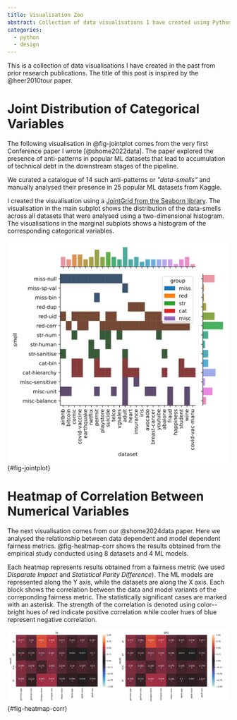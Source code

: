 ```yaml
---
title: Visualisation Zoo
abstract: Collection of data visualisations I have created using Python.
categories:
  - python
  - design
---
```


This is a collection of data visualisations I have created in the past from prior research publications. The title of this post is inspired by the @heer2010tour paper.

# Joint Distribution of Categorical Variables

The following visualisation in @fig-jointplot comes from the very first Conference paper I wrote [@shome2022data]. The paper explored the presence of anti-patterns in popular ML datasets that lead to accumulation of technical debt in the downstream stages of the pipeline.

We curated a catalogue of 14 such anti-patterns or *"data-smells"* and manually analysed their presence in 25 popular ML datasets from Kaggle.

I created the visualisation using a [JointGrid from the Seaborn library](https://seaborn.pydata.org/generated/seaborn.JointGrid.html#seaborn.JointGrid). The visualisation in the main subplot shows the distribution of the data-smells across all datasets that were analysed using a two-dimensional histogram. The visualisations in the marginal subplots shows a histogram of the corresponding categorical variables.

![Joint distribution of two categorical variables.](jointplot-data-smells.png){#fig-jointplot}

# Heatmap of Correlation Between Numerical Variables

The next visualisation comes from our @shome2024data paper. Here we analysed the relationship between data dependent and model dependent fairness metrics. @fig-heatmap-corr shows the results obtained from the empirical study conducted using 8 datasets and 4 ML models.

Each heatmap represents results obtained from a fairness metric (we used *Disparate Impact* and *Statistical Parity Difference*). The ML models are represented along the Y axis, while the datasets are along the X axis. Each block shows the correlation between the data and model variants of the correponding fairness metric. The statistically significant cases are marked with an asterisk. The strength of the correlation is denoted using color--bright hues of red indicate positive correlation while cooler hues of blue represent negative correlation.

![Heatmap of correlation between numerical variables](heatmap-corr.png){#fig-heatmap-corr}

